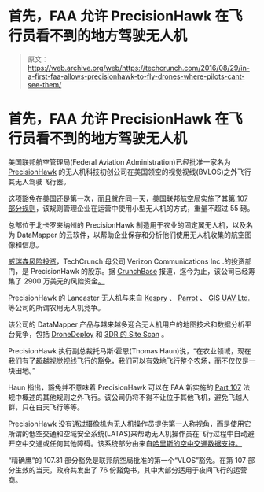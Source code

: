 # 首先，FAA 允许 PrecisionHawk 在飞行员看不到的地方驾驶无人机

> 原文：<https://web.archive.org/web/https://techcrunch.com/2016/08/29/in-a-first-faa-allows-precisionhawk-to-fly-drones-where-pilots-cant-see-them/>

# 首先，FAA 允许 PrecisionHawk 在飞行员看不到的地方驾驶无人机

美国联邦航空管理局(Federal Aviation Administration)已经批准一家名为 [PrecisionHawk](https://web.archive.org/web/20221207065351/http://precisionhawk.com/) 的无人机科技初创公司在美国领空的视觉视线(BVLOS)之外飞行其无人驾驶飞行器。

这项豁免在美国还是第一次，而且就在同一天，美国联邦航空局实施了其[第 107 部分规则](https://web.archive.org/web/20221207065351/https://beta.techcrunch.com/2016/08/29/new-rules-for-commercial-drone-use-take-effect-today-in-the-u-s/)，该规则管理企业在运营中使用小型无人机的方式，重量不超过 55 磅。

总部位于北卡罗来纳州的 PrecisionHawk 制造用于农业的固定翼无人机，以及名为 DataMapper 的云软件，以帮助企业保存和分析他们使用无人机收集的航空图像和信息。

[威瑞森风险投资](https://web.archive.org/web/20221207065351/https://www.crunchbase.com/organization/verizon-ventures)，TechCrunch 母公司 Verizon Communications Inc .的投资部门，是 PrecisionHawk 的股东。据 [CrunchBase](https://web.archive.org/web/20221207065351/https://www.crunchbase.com/organization/precisionhawk) 报道，迄今为止，该公司已经筹集了 2900 万美元的风险资金[。](https://web.archive.org/web/20221207065351/https://www.crunchbase.com/organization/precisionhawk#/entity)

PrecisionHawk 的 Lancaster 无人机与来自 [Kespry](https://web.archive.org/web/20221207065351/http://kespry.com/) 、 [Parrot](https://web.archive.org/web/20221207065351/https://www.sensefly.com/drones/ebee.html) 、 [GIS UAV Ltd.](https://web.archive.org/web/20221207065351/http://www.gisuav.net/) 等公司的所谓农用无人机竞争。

该公司的 DataMapper 产品与越来越多迎合无人机用户的地图技术和数据分析平台竞争，包括 [DroneDeploy](https://web.archive.org/web/20221207065351/https://www.dronedeploy.com/) 和 [3DR 的 Site Scan](https://web.archive.org/web/20221207065351/https://store.3dr.com/t/site-scan) 。

PrecisionHawk 执行副总裁托马斯·霍恩(Thomas Haun)说，“在农业领域，现在我们有了超越视觉视线飞行的豁免，我们可以有效地飞行整个农场，而不仅仅是一块田地。”

Haun 指出，豁免并不意味着 PrecisionHawk 可以在 FAA 新实施的 [Part 107](https://web.archive.org/web/20221207065351/https://www.faa.gov/uas/beyond_the_basics/) 法规中概述的其他规则之外飞行。该公司仍将不得不让位于其他飞机，避免飞越人群，只在白天飞行等等。

PrecisionHawk 没有通过摄像机为无人机操作员提供第一人称视角，而是使用它所谓的低空交通和空域安全系统(LATAS)来帮助无人机操作员在飞行过程中自动避开空中交通或任何其他障碍。该系统部分由来自[哈里斯的空中交通数据支持。](https://web.archive.org/web/20221207065351/https://www.harris.com/what-we-do/air-traffic-management)

“精确鹰”的 107.31 部分豁免是联邦航空局批准的第一个“VLOS”豁免。在第 107 部分生效的当天，政府共发出了 76 份豁免书，其中大部分适用于夜间飞行的运营商。